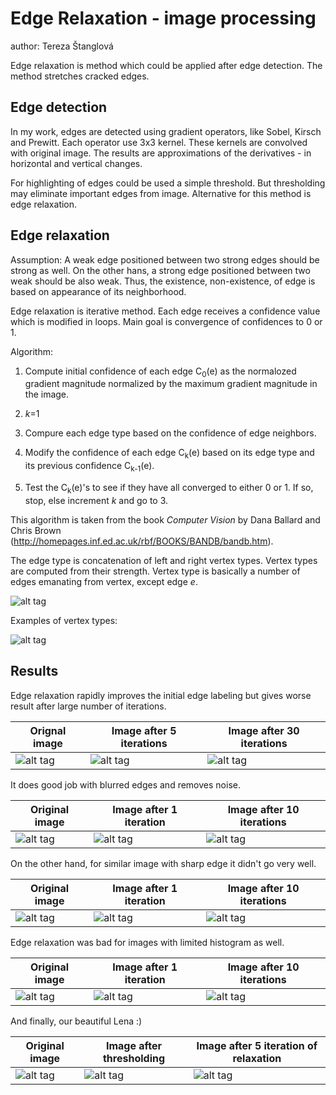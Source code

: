 Edge Relaxation - image processing
======================
author: Tereza Štanglová

Edge relaxation is method which could be applied after edge detection. The method stretches cracked edges.

Edge detection
--------------
In my work, edges are detected using gradient operators, like Sobel, Kirsch and Prewitt. Each operator use 3x3 kernel. These kernels are convolved with original image. The results are approximations of the derivatives - in horizontal and vertical changes.

For highlighting of edges could be used a simple threshold. But thresholding may eliminate important edges from image. Alternative for this method is edge relaxation.

Edge relaxation
---------------
Assumption: A weak edge positioned between two strong edges should be strong as well. On the other hans, a strong edge positioned between two weak should be also weak. 
Thus, the existence, non-existence, of edge is based on appearance of its neighborhood.

Edge relaxation is iterative method. Each edge receives a confidence value which is modified in loops. Main goal is convergence of confidences to 0 or 1.

Algorithm:

1. Compute initial confidence of each edge C<sub>0</sub>(e) as the normalozed gradient magnitude normalized by the maximum gradient magnitude in the image.

2. *k*=1

3. Compure each edge type based on the confidence of edge neighbors.

4. Modify the confidence of each edge C<sub>k</sub>(e) based on its edge type and its previous confidence C<sub>k-1</sub>(e).

5. Test the C<sub>k</sub>(e)'s to see if they have all converged to either 0 or 1. If so, stop, else increment *k* and go to 3.

This algorithm is taken from the book *Computer Vision* by Dana Ballard and Chris Brown (http://homepages.inf.ed.ac.uk/rbf/BOOKS/BANDB/bandb.htm).

The edge type is concatenation of left and right vertex types. Vertex types are computed from their strength. Vertex type is basically a number of edges emanating from vertex, except edge *e*.

![alt tag](https://cloud.githubusercontent.com/assets/5311408/8393742/e8c1c03c-1d1d-11e5-896c-f4d93d488b87.png)

Examples of vertex types:

![alt tag](https://cloud.githubusercontent.com/assets/5311408/8393768/b07ec188-1d1e-11e5-910a-e3acc7619829.png)

Results
-------
Edge relaxation rapidly improves the initial edge labeling but gives worse result after large number of iterations.

Orignal image | Image after 5 iterations | Image after 30 iterations
------------- | ------------------------ | --------------------------
![alt tag](https://cloud.githubusercontent.com/assets/5311408/8393793/ce02c078-1d1f-11e5-8d97-9a11d2b8475a.PNG) | ![alt tag](https://cloud.githubusercontent.com/assets/5311408/8393795/e35cecf0-1d1f-11e5-938e-ab14c753a7a6.PNG) | ![alt tag](https://cloud.githubusercontent.com/assets/5311408/8393796/ebf3c92e-1d1f-11e5-820a-4bc6c13b631b.PNG)

It does good job with blurred edges and removes noise.

Original image | Image after 1 iteration | Image after 10 iterations
-------------- | ----------------------- | -------------------------
![alt tag](https://cloud.githubusercontent.com/assets/5311408/8393810/859e8ee2-1d20-11e5-8262-06779b8edcc7.PNG) | ![alt tag](https://cloud.githubusercontent.com/assets/5311408/8393813/98eed7a4-1d20-11e5-88e8-719716d1f2f7.PNG) | ![alt tag](https://cloud.githubusercontent.com/assets/5311408/8393811/8d65fbce-1d20-11e5-9768-650ccc29a0db.PNG)

On the other hand, for similar image with sharp edge it didn't go very well.

Original image | Image after 1 iteration | Image after 10 iterations
-------------- | ----------------------- | -------------------------
![alt tag](https://cloud.githubusercontent.com/assets/5311408/8393830/60309c80-1d21-11e5-943a-e4ddda6a539d.PNG) | ![alt tag](https://cloud.githubusercontent.com/assets/5311408/8393831/663fd186-1d21-11e5-9e5a-ff6c587cbc73.PNG) | ![alt tag](https://cloud.githubusercontent.com/assets/5311408/8393832/69d9374c-1d21-11e5-841f-2f83d581beba.PNG)

Edge relaxation was bad for images with limited histogram as well.

Original image | Image after 1 iteration | Image after 10 iterations
-------------- | ----------------------- | -------------------------
![alt tag](https://cloud.githubusercontent.com/assets/5311408/8393841/9bd18574-1d21-11e5-9b9c-bee9801508da.PNG) | ![alt tag](https://cloud.githubusercontent.com/assets/5311408/8393844/a4b9c8ea-1d21-11e5-84fd-fe9059084046.PNG) | ![alt tag](https://cloud.githubusercontent.com/assets/5311408/8393853/f35041dc-1d21-11e5-8e84-562a9108c548.PNG)

And finally, our beautiful Lena :)

Original image | Image after thresholding | Image after 5 iteration of relaxation
-------------- | ------------------------ | -------------------------------------
![alt tag](https://cloud.githubusercontent.com/assets/5311408/8393866/4823652c-1d22-11e5-9f39-da8e523bcc7d.PNG) | ![alt tag](https://cloud.githubusercontent.com/assets/5311408/8393882/a1965b78-1d22-11e5-94a5-05e3bdf1961c.PNG) | ![alt tag](https://cloud.githubusercontent.com/assets/5311408/8393881/8a5b2786-1d22-11e5-87bb-23bd0e3f2c46.PNG)